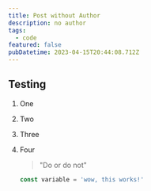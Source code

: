 ```yaml
---
title: Post without Author
description: no author
tags:
  - code
featured: false
pubDatetime: 2023-04-15T20:44:08.712Z
---
```

## Testing



1. O﻿ne
2. T﻿wo
3. T﻿hree
4. F﻿our

   > "﻿Do or do not"

  

   ```javascript
   const variable = 'wow, this works!'
   ```